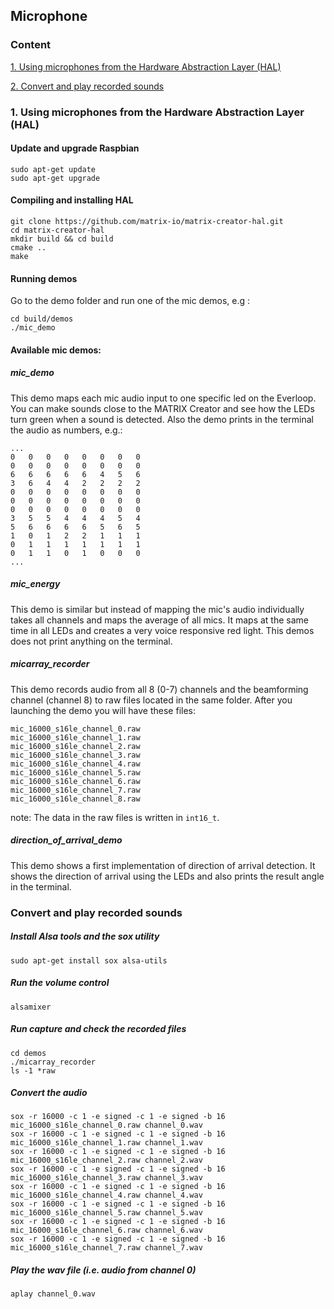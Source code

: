 ## Microphone

### Content

[1. Using microphones from the Hardware Abstraction Layer (HAL)](#hal)

[2. Convert and play recorded sounds](#alsa)

<a name="hal"></a>
### 1. Using microphones from the Hardware Abstraction Layer (HAL) 


#### Update and upgrade Raspbian
    sudo apt-get update
    sudo apt-get upgrade

#### Compiling and installing HAL
    git clone https://github.com/matrix-io/matrix-creator-hal.git
    cd matrix-creator-hal 
    mkdir build && cd build
    cmake ..
    make
#### Running demos

Go to the demo folder and run one of the mic demos, e.g :

    cd build/demos
    ./mic_demo

#### Available mic demos: 
##### mic_demo
This demo maps each mic audio input to one specific led on the Everloop. You can make sounds close to the MATRIX Creator and see how the LEDs turn green when a sound is detected. Also the demo prints in the terminal the audio as numbers, e.g.:

    ...
    0   0   0   0   0   0   0   0   
    0   0   0   0   0   0   0   0   
    6   6   6   6   6   4   5   6   
    3   6   4   4   2   2   2   2   
    0   0   0   0   0   0   0   0   
    0   0   0   0   0   0   0   0   
    0   0   0   0   0   0   0   0   
    3   5   5   4   4   4   5   4   
    5   6   6   6   6   5   6   5   
    1   0   1   2   2   1   1   1   
    0   1   1   1   1   1   1   1   
    0   1   1   0   1   0   0   0   
    ...

##### mic_energy
This demo is similar but instead of mapping the mic's audio individually takes all channels and maps the average of all mics. It maps at the same time in all LEDs and creates a very voice responsive red light. This demos does not print anything on the terminal.

##### micarray_recorder
This demo records audio from all 8 (0-7) channels and the beamforming channel (channel 8) to raw files located in the same folder. After you launching the demo you will have these files:
    
    mic_16000_s16le_channel_0.raw
    mic_16000_s16le_channel_1.raw
    mic_16000_s16le_channel_2.raw
    mic_16000_s16le_channel_3.raw
    mic_16000_s16le_channel_4.raw
    mic_16000_s16le_channel_5.raw
    mic_16000_s16le_channel_6.raw
    mic_16000_s16le_channel_7.raw
    mic_16000_s16le_channel_8.raw

note: The data in the raw files is written in `int16_t`. 

##### direction_of_arrival_demo
This demo shows a first implementation of direction of arrival detection. It shows the direction of arrival using the LEDs and also prints the result angle in the terminal.

<a name="alsa"></a>
### Convert and play recorded sounds 


##### Install _Alsa tools_ and the _sox_ utility
    sudo apt-get install sox alsa-utils 

##### Run the volume control
    alsamixer

##### Run capture and check the recorded files
    cd demos
    ./micarray_recorder
    ls -1 *raw

##### Convert the audio
    sox -r 16000 -c 1 -e signed -c 1 -e signed -b 16 mic_16000_s16le_channel_0.raw channel_0.wav
    sox -r 16000 -c 1 -e signed -c 1 -e signed -b 16 mic_16000_s16le_channel_1.raw channel_1.wav
    sox -r 16000 -c 1 -e signed -c 1 -e signed -b 16 mic_16000_s16le_channel_2.raw channel_2.wav
    sox -r 16000 -c 1 -e signed -c 1 -e signed -b 16 mic_16000_s16le_channel_3.raw channel_3.wav
    sox -r 16000 -c 1 -e signed -c 1 -e signed -b 16 mic_16000_s16le_channel_4.raw channel_4.wav
    sox -r 16000 -c 1 -e signed -c 1 -e signed -b 16 mic_16000_s16le_channel_5.raw channel_5.wav
    sox -r 16000 -c 1 -e signed -c 1 -e signed -b 16 mic_16000_s16le_channel_6.raw channel_6.wav
    sox -r 16000 -c 1 -e signed -c 1 -e signed -b 16 mic_16000_s16le_channel_7.raw channel_7.wav


##### Play the wav file (i.e. audio from channel 0)
    aplay channel_0.wav

